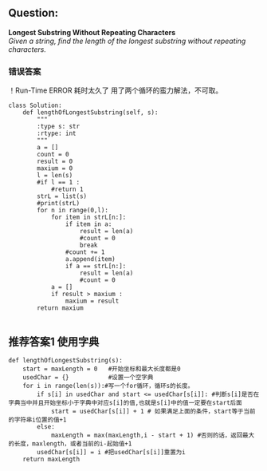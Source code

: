 ## Question:  
**Longest Substring Without Repeating Characters**  
_Given a string, find the length of the longest substring without repeating characters._

### 错误答案
！Run-Time ERROR 耗时太久了
用了两个循环的蛮力解法，不可取。
```
class Solution:
    def lengthOfLongestSubstring(self, s):
        """
        :type s: str
        :rtype: int
        """
        a = []
        count = 0 
        result = 0 
        maxium = 0 
        l = len(s)
        #if l == 1 :
            #return 1 
        strL = list(s)
        #print(strL)
        for n in range(0,l):
            for item in strL[n:]:
                if item in a:
                    result = len(a)
                    #count = 0
                    break
                #count += 1 
                a.append(item)
                if a == strL[n:]:
                    result = len(a)
                    #count = 0 
            a = []
            if result > maxium :
                maxium = result 
        return maxium 
                
```
## 推荐答案1 使用字典
```
def lengthOfLongestSubstring(s):
    start = maxLength = 0   #开始坐标和最大长度都是0
    usedChar = {}           #设置一个空字典
    for i in range(len(s)):#写一个for循环，循环s的长度。
        if s[i] in usedChar and start <= usedChar[s[i]]: #判断s[i]是否在字典当中并且开始坐标小于字典中对应s[i]的值,也就是s[i]中的值一定要在start后面
            start = usedChar[s[i]] + 1 # 如果满足上面的条件，start等于当前的字符串i位置的值+1
        else:
            maxLength = max(maxLength,i - start + 1) #否则的话，返回最大的长度，maxlength，或者当前的i-起始值+1
        usedChar[s[i]] = i #把usedChar[s[i]]重置为i
    return maxLength
```
